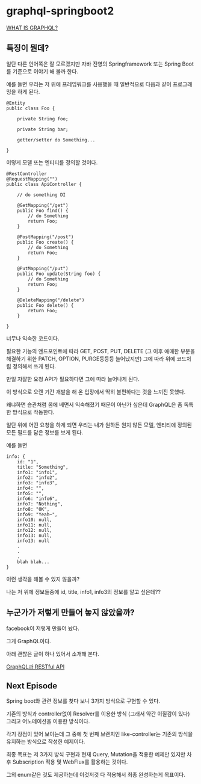 # graphql-springboot2

[WHAT IS GRAPHQL?](https://graphql-kr.github.io/)

## 특징이 뭔데?

일단 다른 언어쪽은 잘 모르겠지만 자바 진영의 Springframework 또는 Spring Boot를 기준으로 이야기 해 볼까 한다.

예를 들면 우리는 저 위에 프레임워크를 사용했을 때 일반적으로 다음과 같이 프로그래밍을 하게 된다.

```
@Entity
public class Foo {

	private String foo;
	
	private String bar;
	
	getter/setter do Something...

}

```

이렇게 모델 또는 엔티티를 정의할 것이다.

```
@RestController
@RequestMapping("")
public class ApiController {

	// do something DI

	@GetMapping("/get")
	public Foo find() {
		// do Something
		return Foo;
	}
	
	@PostMapping("/post")
	public Foo create() {
		// do Something
		return Foo;		
	}

	@PutMapping("/put")
	public Foo update(String foo) {
		// do Something
		return Foo;	
	}

	@DeleteMapping("/delete")
	public Foo delete() {
		return Foo;
	}

}

```

너무나 익숙한 코드이다. 

필요한 기능의 엔드포인트에 따라  GET, POST, PUT, DELETE (그 이후 애매한 부분을 해결하기 위한 PATCH, OPTION, PURGE등등등 늘어났지만) 그에 따라 위에 코드처럼 정의해서 쓰게 된다.

만일 자잘한 요청 API가 필요하다면 그에 따라 늘어나게 된다.

이 방식으로 오랜 기간 개발을 해 온 입장에서 딱히 불편하다는 것을 느끼진 못했다.

왜냐하면 습관처럼 몸에 베면서 익숙해졌기 때문이 아닌가 싶은데 GraphQL은 좀 독특한 방식으로 작동한다.

일단 위에 어떤 요청을 하게 되면 우리는 내가 원하든 원치 않든 모델, 엔티티에 정의된 모든 필드를 담은 정보를 보게 된다.

예를 들면 


```
info: {
	id: "1",
	title: "Something",
	info1: "info1",
	info2: "info2",
	info3: "info3",
	info4: "",
	info5: "",
	info6: "info6",
	info7: "Nothing",
	info8: "OK",
	info9: "Yeah~",
	info10: null,
	info11: null,
	info12: null,
	info13: null,
	info13: null
	.
	.
	.
	blah blah...
}

```

이런 생각을 해볼 수 있지 않을까?

나는 저 위에 정보들중에 id, title, info1, info3의 정보를 알고 싶은데??

## 누군가가 저렇게 만들어 놓지 않았을까?

facebook이 저렇게 만들어 놨다.

그게 GraphQL이다.

아래 괜찮은 글이 하나 있어서 소개해 본다.

[GraphQL과 RESTful API](https://www.holaxprogramming.com/2018/01/20/graphql-vs-restful-api/)

## Next Episode

Spring boot와 관련 정보를 찾다 보니 3가지 방식으로 구현할 수 있다.

기존의 방식과 controller없이 Resolver를 이용한 방식 (그래서 약간 이질감이 있다) 그리고 어노테이션을 이용한 방식이다.

각기 장점이 있어 보이는데 그 중에 첫 번째 브랜치인 like-controller는 기존의 방식을 유지하는 방식으로 작성한 예제이다.

최종 목표는 저 3가지 방식 구현과 현재 Query, Mutation을 적용한 예제만 있지만 차후 Subscription 적용 및 WebFlux를 활용하는 것이다.

그외 enum같은 것도 제공하는데 이것저것 다 적용해서 최종 완성하는게 목표이다. 
